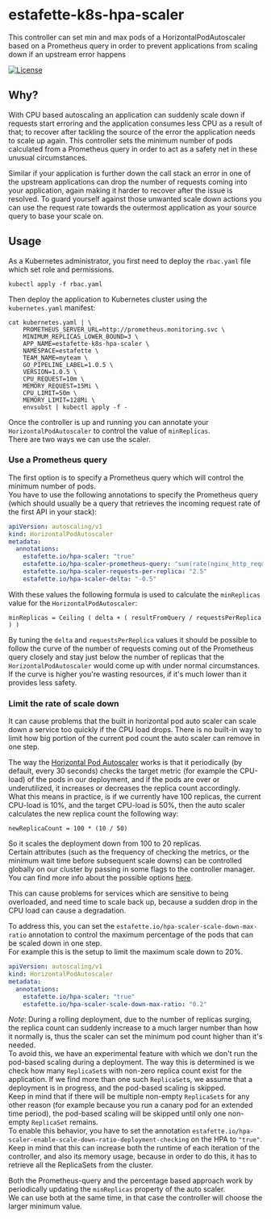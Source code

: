 # estafette-k8s-hpa-scaler
This controller can set min and max pods of a HorizontalPodAutoscaler based on a Prometheus query in order to prevent applications from scaling down if an upstream error happens

[![License](https://img.shields.io/github/license/estafette/estafette-k8s-hpa-scaler.svg)](https://github.com/estafette/estafette-k8s-hpa-scaler/blob/master/LICENSE)

## Why?

With CPU based autoscaling an application can suddenly scale down if requests start erroring and the application consumes less CPU as a result of that; to recover after tackling the source of the error the application needs to scale up again. This controller sets the minimum number of pods calculated from a Prometheus query in order to act as a safety net in these unusual circumstances.

Similar if your application is further down the call stack an error in one of the upstream applications can drop the number of requests coming into your application, again making it harder to recover after the issue is resolved. To guard yourself against those unwanted scale down actions you can use the request rate towards the outermost application as your source query to base your scale on.

## Usage

As a Kubernetes administrator, you first need to deploy the `rbac.yaml` file which set role and permissions.

```
kubectl apply -f rbac.yaml
```

Then deploy the application to Kubernetes cluster using the `kubernetes.yaml` manifest:

```
cat kubernetes.yaml | \
    PROMETHEUS_SERVER_URL=http://prometheus.monitoring.svc \
    MINIMUM_REPLICAS_LOWER_BOUND=3 \
    APP_NAME=estafette-k8s-hpa-scaler \
    NAMESPACE=estafette \
    TEAM_NAME=myteam \
    GO_PIPELINE_LABEL=1.0.5 \
    VERSION=1.0.5 \
    CPU_REQUEST=10m \
    MEMORY_REQUEST=15Mi \
    CPU_LIMIT=50m \
    MEMORY_LIMIT=128Mi \
    envsubst | kubectl apply -f -
```

Once the controller is up and running you can annotate your `HorizontalPodAutoscaler` to control the value of `minReplicas`.  
There are two ways we can use the scaler.

### Use a Prometheus query

The first option is to specify a Prometheus query which will control the minimum number of pods.  
You have to use the following annotations to specify the Prometheus query (which should usually be a query that retrieves the incoming request rate of the first API in your stack):

```yaml
apiVersion: autoscaling/v1
kind: HorizontalPodAutoscaler
metadata:
  annotations:
    estafette.io/hpa-scaler: "true"
    estafette.io/hpa-scaler-prometheus-query: "sum(rate(nginx_http_requests_total{app='my-app'}[5m])) by (app)"
    estafette.io/hpa-scaler-requests-per-replica: "2.5"
    estafette.io/hpa-scaler-delta: "-0.5"
```

With these values the following formula is used to calculate the `minReplicas` value for the `HorizontalPodAutoscaler`:

```
minReplicas = Ceiling ( delta + ( resultFromQuery / requestsPerReplica ) )
```

By tuning the `delta` and `requestsPerReplica` values it should be possible to follow the curve of the number of requests coming out of the Prometheus query closely and stay just below the number of replicas that the `HorizontalPodAutoscaler` would come up with under normal circumstances. If the curve is higher you're wasting resources, if it's much lower than it provides less safety.

### Limit the rate of scale down

It can cause problems that the built in horizontal pod auto scaler can scale down a service too quickly if the CPU load drops. There is no built-in way to limit how big portion of the current pod count the auto scaler can remove in one step.

The way the [Horizontal Pod Autoscaler](https://kubernetes.io/docs/tasks/run-application/horizontal-pod-autoscale/) works is that it periodically (by default, every 30 seconds) checks the target metric (for example the CPU-load) of the pods in our deployment, and if the pods are over or underutilized, it increases or decreases the replica count accordingly.  
What this means in practice, is if we currently have 100 replicas, the current CPU-load is 10%, and the target CPU-load is 50%, then the auto scaler calculates the new replica count the following way:

```
newReplicaCount = 100 * (10 / 50)
```

So it scales the deployment down from 100 to 20 replicas.  
Certain attributes (such as the frequency of checking the metrics, or the minimum wait time before subsequent scale downs) can be controlled globally on our cluster by passing in some flags to the controller manager. You can find more info about the possible options [here](https://kubernetes.io/docs/tasks/run-application/horizontal-pod-autoscale/).

This can cause problems for services which are sensitive to being overloaded, and need time to scale back up, because a sudden drop in the CPU load can cause a degradation.

To address this, you can set the `estafette.io/hpa-scaler-scale-down-max-ratio` annotation to control the maximum percentage of the pods that can be scaled down in one step.  
For example this is the setup to limit the maximum scale down to 20%.

```yaml
apiVersion: autoscaling/v1
kind: HorizontalPodAutoscaler
metadata:
  annotations:
    estafette.io/hpa-scaler: "true"
    estafette.io/hpa-scaler-scale-down-max-ratio: "0.2"
```

*Note*: During a rolling deployment, due to the number of replicas surging, the replica count can suddenly increase to a much larger number than how it normally is, thus the scaler can set the minimum pod count higher than it's needed.  
To avoid this, we have an experimental feature with which we don't run the pod-based scaling during a deployment. The way this is determined is we check how many `ReplicaSet`s with non-zero replica count exist for the application. If we find more than one such `ReplicaSet`s, we assume that a deployment is in progress, and the pod-based scaling is skipped.  
Keep in mind that if there will be multiple non-empty `ReplicaSet`s for any other reason (for example because you run a canary pod for an extended time period), the pod-based scaling will be skipped until only one non-empty `ReplicaSet` remains.  
To enable this behavior, you have to set the annotation `estafette.io/hpa-scaler-enable-scale-down-ratio-deployment-checking` on the HPA to `"true"`. Keep in mind that this can increase both the runtime of each iteration of the controller, and also its memory usage, because in order to do this, it has to retrieve all the ReplicaSets from the cluster.

Both the Prometheus-query and the percentage based approach work by periodically updating the `minReplicas` property of the auto scaler.  
We can use both at the same time, in that case the controller will choose the larger minimum value.
